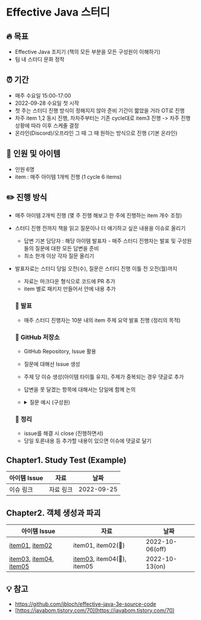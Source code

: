# Effective Java 스터디

## 🔥 목표

- Effective Java 조지기 (책의 모든 부분을 모든 구성원이 이해하기)
- 팀 내 스터디 문화 정착

## ⏰ 기간

- 매주 수요일 15:00-17:00 
- 2022-09-28 수요일 첫 시작
- 첫 주는 스터디 진행 방식이 정해지지 않아 준비 기간이 짧았을 거라 OT로 진행
- 차주 item 1,2 동시 진행, 차차주부터는 기존 cycle대로 item3 진행 -> 차주 진행상황에 따라 이후 스케줄 결정
- 온라인(Discord)/오프라인 그 때 그 때 원하는 방식으로 진행 (기본 온라인)

## 🦧 인원 및 아이템

- 인원 6명
- item : 매주 아이템 1개씩 진행 (1 cycle 6 items)

## ✏️ 진행 방식

- 매주 아이템 2개씩 진행 (몇 주 진행 해보고 한 주에 진행하는 item 개수 조정)
- 스터디 진행 전까지 책을 읽고 질문이나 더 얘기하고 싶은 내용을 이슈로 올리기
    - 답변 기본 담당자 : 해당 아이템 발표자 - 매주 스터디 진행자는 발표 및 구성원들의 질문에 대한 모든 답변을 준비
    - 최소 한개 이상 각자 질문 올리기 
- 발표자료는 스터디 당일 오전(수), 질문은 스터디 진행 이틀 전 오전(월)까지
    - 자료는 마크다운 형식으로 코드에 PR 추가 
    - item 별로 패키지 만들어서 안에 내용 추가
    
    ### 🎤 발표
    
    - 매주 스터디 진행자는 10분 내의 item 주제 요약 발표 진행 (정리의 목적)
    
    ### 📓 GitHub 저장소
    
    - GitHub Repository, Issue 활용
    - 질문에 대해선 Issue 생성 
    - 주제 당 이슈 생성(아이템 타이틀 유지), 주제가 중복되는 경우 댓글로 추가 
    - 답변을 못 달겠는 항목에 대해서는 당일에 함께 논의
    - <details>
        <summary>질문 예시 (구성원)</summary>
  
        - 처음보는 용어에 대한 설명 요구
        - 글로만 적혀있는 기술에 대한 사용법 요구
        - 예제 코드에 대한 설명
        - 문단 문맥 이해
        - 코드에 대한 분석 요구(주로 JDK 구현 방식에 대한 상세 설명)
        - 관련 기술 사용 예제 요구
        - 실무에 어떻게 사용할지       
    </details>

    
    ### 💾 정리
    
    - issue를 해결 시 close (진행하면서)
    - 당일 토론내용 등 추가할 내용이 있으면 이슈에 댓글로 달기 

## Chapter1. Study Test (Example)

| 아이템 Issue | 자료 | 날짜 |
| -- | -- | -- | 
| 이슈 링크 | 자료 링크 | 2022-09-25 |

## Chapter2. 객체 생성과 파괴

| 아이템 Issue | 자료 | 날짜 |
| -- | -- | -- | 
| [item01](https://github.com/now-study/study-effective-java/issues?q=item+%2301), [item02](https://github.com/now-study/study-effective-java/issues?q=item+%2302)| item01, item02(:book:) | 2022-10-06(off) |
| [item03](https://github.com/now-study/study-effective-java/issues?q=item+%2303), [item04](https://github.com/now-study/study-effective-java/issues?q=item+%2304), [item05](https://github.com/now-study/study-effective-java/issues?q=item+%2305)| [item03](https://github.com/now-study/study-effective-java/blob/main/chapter2/item03/item03.md), item04(:book:), item05 | 2022-10-13(on) |


## 💡 참고

- https://github.com/jbloch/effective-java-3e-source-code
- [https://javabom.tistory.com/70](https://javabom.tistory.com/70)
